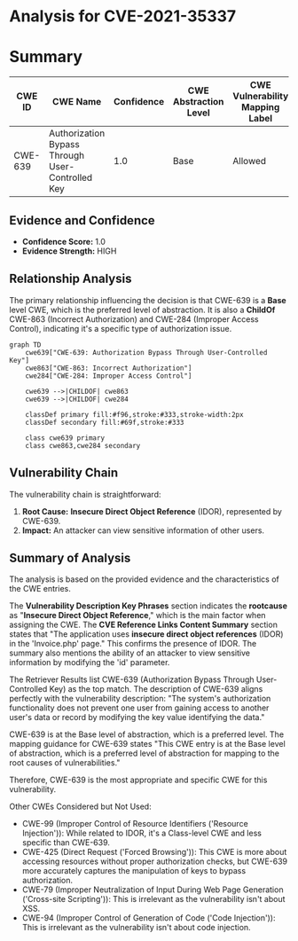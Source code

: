 # Analysis for CVE-2021-35337

# Summary
| CWE ID | CWE Name | Confidence | CWE Abstraction Level | CWE Vulnerability Mapping Label | CWE-Vulnerability Mapping Notes |
|---|---|---|---|---|---|
| CWE-639 | Authorization Bypass Through User-Controlled Key | 1.0 | Base | Allowed | Primary CWE |

## Evidence and Confidence

*   **Confidence Score:** 1.0
*   **Evidence Strength:** HIGH

## Relationship Analysis
The primary relationship influencing the decision is that CWE-639 is a **Base** level CWE, which is the preferred level of abstraction. It is also a **ChildOf** CWE-863 (Incorrect Authorization) and CWE-284 (Improper Access Control), indicating it's a specific type of authorization issue.

```mermaid
graph TD
    cwe639["CWE-639: Authorization Bypass Through User-Controlled Key"]
    cwe863["CWE-863: Incorrect Authorization"]
    cwe284["CWE-284: Improper Access Control"]
    
    cwe639 -->|CHILDOF| cwe863
    cwe639 -->|CHILDOF| cwe284
    
    classDef primary fill:#f96,stroke:#333,stroke-width:2px
    classDef secondary fill:#69f,stroke:#333
    
    class cwe639 primary
    class cwe863,cwe284 secondary
```

## Vulnerability Chain
The vulnerability chain is straightforward:
  1. **Root Cause:** **Insecure Direct Object Reference** (IDOR), represented by CWE-639.
  2. **Impact:** An attacker can view sensitive information of other users.

## Summary of Analysis
The analysis is based on the provided evidence and the characteristics of the CWE entries.

The **Vulnerability Description Key Phrases** section indicates the **rootcause** as "**Insecure Direct Object Reference**," which is the main factor when assigning the CWE.
The **CVE Reference Links Content Summary** section states that "The application uses **insecure direct object references** (IDOR) in the 'Invoice.php' page." This confirms the presence of IDOR. The summary also mentions the ability of an attacker to view sensitive information by modifying the 'id' parameter.

The Retriever Results list CWE-639 (Authorization Bypass Through User-Controlled Key) as the top match. The description of CWE-639 aligns perfectly with the vulnerability description: "The system's authorization functionality does not prevent one user from gaining access to another user's data or record by modifying the key value identifying the data."

CWE-639 is at the Base level of abstraction, which is a preferred level. The mapping guidance for CWE-639 states "This CWE entry is at the Base level of abstraction, which is a preferred level of abstraction for mapping to the root causes of vulnerabilities."

Therefore, CWE-639 is the most appropriate and specific CWE for this vulnerability.

Other CWEs Considered but Not Used:

*   CWE-99 (Improper Control of Resource Identifiers ('Resource Injection')): While related to IDOR, it's a Class-level CWE and less specific than CWE-639.
*   CWE-425 (Direct Request ('Forced Browsing')): This CWE is more about accessing resources without proper authorization checks, but CWE-639 more accurately captures the manipulation of keys to bypass authorization.
*   CWE-79 (Improper Neutralization of Input During Web Page Generation ('Cross-site Scripting')): This is irrelevant as the vulnerability isn't about XSS.
*   CWE-94 (Improper Control of Generation of Code ('Code Injection')): This is irrelevant as the vulnerability isn't about code injection.